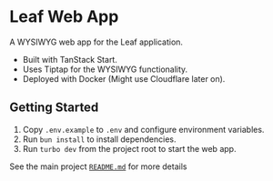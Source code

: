 # Leaf Web App

A WYSIWYG web app for the Leaf application.

* Built with TanStack Start.
* Uses Tiptap for the WYSIWYG functionality.
* Deployed with Docker (Might use Cloudflare later on).

## Getting Started

1. Copy `.env.example` to `.env` and configure environment variables.
2. Run `bun install` to install dependencies.
3. Run `turbo dev` from the project root to start the web app.

See the main project [`README.md`](https://github.com/gozmanthefirst/leaf) for more details
